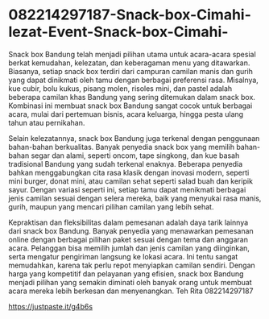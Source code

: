 # 082214297187-Snack-box-Cimahi-lezat-Event-Snack-box-Cimahi-
Snack box Bandung telah menjadi pilihan utama untuk acara-acara spesial berkat kemudahan, kelezatan, dan keberagaman menu yang ditawarkan. Biasanya, setiap snack box terdiri dari campuran camilan manis dan gurih yang dapat dinikmati oleh tamu dengan berbagai preferensi rasa. Misalnya, kue cubir, bolu kukus, pisang molen, risoles mini, dan pastel adalah beberapa camilan khas Bandung yang sering ditemukan dalam snack box. Kombinasi ini membuat snack box Bandung sangat cocok untuk berbagai acara, mulai dari pertemuan bisnis, acara keluarga, hingga pesta ulang tahun atau pernikahan.

Selain kelezatannya, snack box Bandung juga terkenal dengan penggunaan bahan-bahan berkualitas. Banyak penyedia snack box yang memilih bahan-bahan segar dan alami, seperti oncom, tape singkong, dan kue basah tradisional Bandung yang sudah terkenal enaknya. Beberapa penyedia bahkan menggabungkan cita rasa klasik dengan inovasi modern, seperti mini burger, donat mini, atau camilan sehat seperti salad buah dan keripik sayur. Dengan variasi seperti ini, setiap tamu dapat menikmati berbagai jenis camilan sesuai dengan selera mereka, baik yang menyukai rasa manis, gurih, maupun yang mencari pilihan camilan yang lebih sehat.

Kepraktisan dan fleksibilitas dalam pemesanan adalah daya tarik lainnya dari snack box Bandung. Banyak penyedia yang menawarkan pemesanan online dengan berbagai pilihan paket sesuai dengan tema dan anggaran acara. Pelanggan bisa memilih jumlah dan jenis camilan yang diinginkan, serta mengatur pengiriman langsung ke lokasi acara. Ini tentu sangat memudahkan, karena tak perlu repot menyiapkan camilan sendiri. Dengan harga yang kompetitif dan pelayanan yang efisien, snack box Bandung menjadi pilihan yang semakin diminati oleh banyak orang untuk membuat acara mereka lebih berkesan dan menyenangkan.
Teh Rita
082214297187

https://justpaste.it/g4b6s

